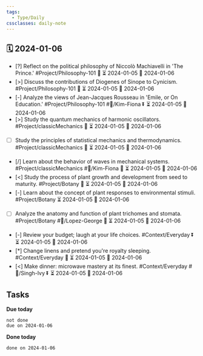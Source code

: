 ```yaml
---
tags:
  - Type/Daily
cssclasses: daily-note
---
```


## 🗓️ 2024-01-06

- [?] Reflect on the political philosophy of Niccolò Machiavelli in 'The Prince.' #Project/Philosophy-101 🔽 ⏳ 2024-01-05 📅 2024-01-06
- [>] Discuss the contributions of Diogenes of Sinope to Cynicism. #Project/Philosophy-101 🔺 ⏳ 2024-01-05 📅 2024-01-06
- [-] Analyze the views of Jean-Jacques Rousseau in 'Emile, or On Education.' #Project/Philosophy-101 #👤/Kim-Fiona ⏬ ⏳ 2024-01-05 📅 2024-01-06
- [>] Study the quantum mechanics of harmonic oscillators. #Project/classicMechanics 🔼 ⏳ 2024-01-05 📅 2024-01-06
- [ ] Study the principles of statistical mechanics and thermodynamics. #Project/classicMechanics 🔺 ⏳ 2024-01-05 📅 2024-01-06
- [/] Learn about the behavior of waves in mechanical systems. #Project/classicMechanics #👤/Kim-Fiona 🔽 ⏳ 2024-01-05 📅 2024-01-06
- [<] Study the process of plant growth and development from seed to maturity. #Project/Botany 🔽 ⏳ 2024-01-05 📅 2024-01-06
- [-] Learn about the concept of plant responses to environmental stimuli. #Project/Botany ⏳ 2024-01-05 📅 2024-01-06
- [ ] Analyze the anatomy and function of plant trichomes and stomata. #Project/Botany #👤/Lopez-George 🔼 ⏳ 2024-01-05 📅 2024-01-06
- [-] Review your budget; laugh at your life choices. #Context/Everyday ⏬ ⏳ 2024-01-05 📅 2024-01-06
- [*] Change linens and pretend you're royalty sleeping. #Context/Everyday 🔽 ⏳ 2024-01-05 📅 2024-01-06
- [<] Make dinner: microwave mastery at its finest. #Context/Everyday #👤/Singh-Ivy ⏬ ⏳ 2024-01-05 📅 2024-01-06

## Tasks

**Due today**

```tasks
not done
due on 2024-01-06
```

**Done today**

```tasks
done on 2024-01-06
```
            